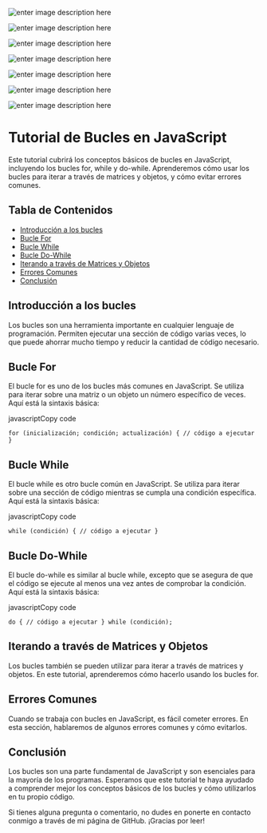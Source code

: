 ![enter image description here](https://raw.githubusercontent.com/sergiecode/loops-tutorial/master/loops-tutorial%20%281%29.jpg)

![enter image description here](https://raw.githubusercontent.com/sergiecode/loops-tutorial/master/loops-tutorial%20%282%29.jpg)

![enter image description here](https://raw.githubusercontent.com/sergiecode/loops-tutorial/master/loops-tutorial%20%283%29.jpg)

![enter image description here](https://raw.githubusercontent.com/sergiecode/loops-tutorial/master/loops-tutorial%20%284%29.jpg)

![enter image description here](https://raw.githubusercontent.com/sergiecode/loops-tutorial/master/loops-tutorial%20%285%29.jpg)

![enter image description here](https://raw.githubusercontent.com/sergiecode/loops-tutorial/master/loops-tutorial%20%286%29.jpg)

![enter image description here](https://raw.githubusercontent.com/sergiecode/loops-tutorial/master/loops-tutorial%20%287%29.jpg)

# Tutorial de Bucles en JavaScript

Este tutorial cubrirá los conceptos básicos de bucles en JavaScript, incluyendo los bucles for, while y do-while. Aprenderemos cómo usar los bucles para iterar a través de matrices y objetos, y cómo evitar errores comunes.

## Tabla de Contenidos

-   [Introducción a los bucles](https://chat.openai.com/chat/94fae4b3-129e-437e-9de0-a5b1e3e4010e#introducci%C3%B3n-a-los-bucles)
-   [Bucle For](https://chat.openai.com/chat/94fae4b3-129e-437e-9de0-a5b1e3e4010e#bucle-for)
-   [Bucle While](https://chat.openai.com/chat/94fae4b3-129e-437e-9de0-a5b1e3e4010e#bucle-while)
-   [Bucle Do-While](https://chat.openai.com/chat/94fae4b3-129e-437e-9de0-a5b1e3e4010e#bucle-do-while)
-   [Iterando a través de Matrices y Objetos](https://chat.openai.com/chat/94fae4b3-129e-437e-9de0-a5b1e3e4010e#iterando-a-trav%C3%A9s-de-matrices-y-objetos)
-   [Errores Comunes](https://chat.openai.com/chat/94fae4b3-129e-437e-9de0-a5b1e3e4010e#errores-comunes)
-   [Conclusión](https://chat.openai.com/chat/94fae4b3-129e-437e-9de0-a5b1e3e4010e#conclusi%C3%B3n)

## Introducción a los bucles

Los bucles son una herramienta importante en cualquier lenguaje de programación. Permiten ejecutar una sección de código varias veces, lo que puede ahorrar mucho tiempo y reducir la cantidad de código necesario.

## Bucle For

El bucle for es uno de los bucles más comunes en JavaScript. Se utiliza para iterar sobre una matriz o un objeto un número específico de veces. Aquí está la sintaxis básica:

javascriptCopy code

`for (inicialización; condición; actualización) {
  // código a ejecutar
}` 

## Bucle While

El bucle while es otro bucle común en JavaScript. Se utiliza para iterar sobre una sección de código mientras se cumpla una condición específica. Aquí está la sintaxis básica:

javascriptCopy code

`while (condición) {
  // código a ejecutar
}` 

## Bucle Do-While

El bucle do-while es similar al bucle while, excepto que se asegura de que el código se ejecute al menos una vez antes de comprobar la condición. Aquí está la sintaxis básica:

javascriptCopy code

`do {
  // código a ejecutar
} while (condición);` 

## Iterando a través de Matrices y Objetos

Los bucles también se pueden utilizar para iterar a través de matrices y objetos. En este tutorial, aprenderemos cómo hacerlo usando los bucles for.

## Errores Comunes

Cuando se trabaja con bucles en JavaScript, es fácil cometer errores. En esta sección, hablaremos de algunos errores comunes y cómo evitarlos.

## Conclusión

Los bucles son una parte fundamental de JavaScript y son esenciales para la mayoría de los programas. Esperamos que este tutorial te haya ayudado a comprender mejor los conceptos básicos de los bucles y cómo utilizarlos en tu propio código.

Si tienes alguna pregunta o comentario, no dudes en ponerte en contacto conmigo a través de mi página de GitHub. ¡Gracias por leer!

